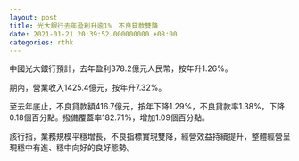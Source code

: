 ```yaml
---
layout: post
title: 光大銀行去年盈利升逾1%　不良貸款雙降
date: 2021-01-21 20:39:52.000000000 +08:00
categories: rthk
---
```


中國光大銀行預計，去年盈利378.2億元人民幣，按年升1.26%。

期內，營業收入1425.4億元，按年升7.32%。

至去年底止，不良貸款額416.7億元，按年下降1.29%，不良貸款率1.38%，下降0.18個百分點。撥備覆蓋率182.71%，增加1.09個百分點。

該行指，業務規模平穩增長，不良指標實現雙降，經營效益持續提升，整體經營呈現穩中有進、穩中向好的良好態勢。
